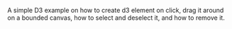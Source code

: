 A simple D3 example on how to create d3 element on click, drag it around on a bounded canvas, how to select and deselect it, and how to remove it. 
